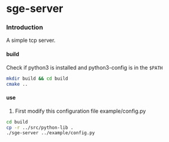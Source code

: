 # sge-server

### Introduction
A simple tcp server.

#### build
Check if python3 is installed and python3-config is in the `$PATH`
```bash
mkdir build && cd build
cmake ..
```

#### use
1. First modify this configuration file example/config.py
```bash
cd build
cp -r ../src/python-lib .
./sge-server ../example/config.py
```
